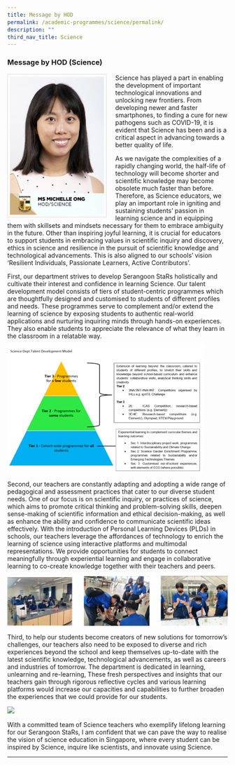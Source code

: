 ```yaml
---
title: Message by HOD
permalink: /academic-programmes/science/permalink/
description: ""
third_nav_title: Science
---
```

### Message by HOD (Science)

<img src="/images/School%20Steering%20Committee/Michelle%20Ong.jpg" style="width:215px; height:315px; margin-right:20px; border:0.5px solid Gainsboro; padding: 5px" align="Left">

Science has played a part in enabling the development of important technological innovations and unlocking new frontiers. From developing newer and faster smartphones, to finding a cure for new pathogens such as COVID-19,  it is evident that Science has been and is a critical aspect in advancing towards a better quality of life.

As we navigate the complexities of a rapidly changing world, the half-life of technology will become shorter and scientific knowledge may become obsolete much faster than before. Therefore, as Science educators, we play an important role in igniting and sustaining students’ passion in learning science and in equipping them with skillsets and mindsets necessary for them to embrace ambiguity in the future. Other than inspiring joyful learning, it is crucial for educators to support students in embracing values in scientific inquiry and discovery, ethics in science and resilience in the pursuit of scientific knowledge and technological advancements. This is also aligned to our schools’ vision ‘Resilient Individuals, Passionate Learners, Active Contributors’.

First, our department strives to develop Serangoon StaRs holistically and cultivate their interest and confidence in learning Science. Our talent development model consists of tiers of student-centric programmes which are thoughtfully designed and customised to students of different profiles and needs. These programmes serve to complement and/or extend the learning of science by exposing students to authentic real-world applications and nurturing inquiring minds through hands-on experiences. They also enable students to appreciate the relevance of what they learn in the classroom in a relatable way. 

![](/images/HOD%20Science/hod_sc_1.png)

Second, our teachers are constantly adapting and adopting a wide range of pedagogical and assessment practices that cater to our diverse student needs. One of our focus is on scientific inquiry, or practices of science, which aims to promote critical thinking and problem-solving skills, deepen sense-making of scientific information and ethical decision-making, as well as enhance the ability and confidence to communicate scientific ideas effectively. With the introduction of Personal Learning Devices (PLDs) in schools, our teachers leverage the affordances of technology to enrich the learning of science using interactive platforms and multimodal representations. We provide opportunities for students to connect meaningfully through experiential learning and engage in collaborative learning to co-create knowledge together with their teachers and peers.

![](/images/HOD%20Science/hod_sc_2.png)

Third, to help our students become creators of new solutions for tomorrow’s challenges, our teachers also need to be exposed to diverse and rich experiences beyond the school and keep themselves up-to-date with the latest scientific knowledge, technological advancements, as well as careers and industries of tomorrow. The department is dedicated in learning, unlearning and re-learning, These fresh perspectives and insights that our teachers gain through rigorous reflective cycles and various learning platforms would increase our capacities and capabilities to further broaden the experiences that we could provide for our students.

![](/images/HOD%20Science/hod_sc_3.png)

With a committed team of Science teachers who exemplify lifelong learning for our Serangoon StaRs, I am confident that we can pave the way to realise the vision of science education in Singapore, where every student can be inspired by Science, inquire like scientists, and innovate using Science.

<hr>